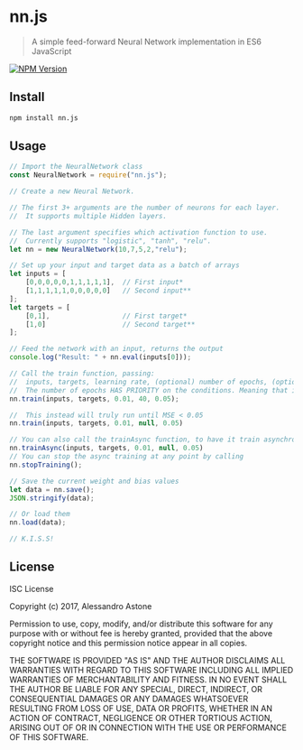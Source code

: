 # nn.js

> A simple feed-forward Neural Network implementation in ES6 JavaScript 

[![NPM Version][npm-image]][npm-url]

## Install

```bash
npm install nn.js
```

## Usage
```javascript
// Import the NeuralNetwork class
const NeuralNetwork = require("nn.js");

// Create a new Neural Network.

// The first 3+ arguments are the number of neurons for each layer. 
//  It supports multiple Hidden layers.

// The last argument specifies which activation function to use.
//  Currently supports "logistic", "tanh", "relu".
let nn = new NeuralNetwork(10,7,5,2,"relu");

// Set up your input and target data as a batch of arrays
let inputs = [
    [0,0,0,0,0,1,1,1,1,1],  // First input*
    [1,1,1,1,1,0,0,0,0,0]   // Second input**
];
let targets = [
    [0,1],                  // First target*
    [1,0]                   // Second target**
];

// Feed the network with an input, returns the output
console.log("Result: " + nn.eval(inputs[0]));

// Call the train function, passing:
//  inputs, targets, learning rate, (optional) number of epochs, (optional) minimum MSE before stopping
//  The number of epochs HAS PRIORITY on the conditions. Meaning that if you specify both, it will only run for specified epochs.
nn.train(inputs, targets, 0.01, 40, 0.05);

//  This instead will truly run until MSE < 0.05
nn.train(inputs, targets, 0.01, null, 0.05)

// You can also call the trainAsync function, to have it train asynchronously
nn.trainAsync(inputs, targets, 0.01, null, 0.05)
// You can stop the async training at any point by calling
nn.stopTraining();

// Save the current weight and bias values
let data = nn.save();
JSON.stringify(data);

// Or load them
nn.load(data);

// K.I.S.S!
```

## License

ISC License

Copyright (c) 2017, Alessandro Astone

Permission to use, copy, modify, and/or distribute this software for any
purpose with or without fee is hereby granted, provided that the above
copyright notice and this permission notice appear in all copies.

THE SOFTWARE IS PROVIDED "AS IS" AND THE AUTHOR DISCLAIMS ALL WARRANTIES
WITH REGARD TO THIS SOFTWARE INCLUDING ALL IMPLIED WARRANTIES OF
MERCHANTABILITY AND FITNESS. IN NO EVENT SHALL THE AUTHOR BE LIABLE FOR
ANY SPECIAL, DIRECT, INDIRECT, OR CONSEQUENTIAL DAMAGES OR ANY DAMAGES
WHATSOEVER RESULTING FROM LOSS OF USE, DATA OR PROFITS, WHETHER IN AN
ACTION OF CONTRACT, NEGLIGENCE OR OTHER TORTIOUS ACTION, ARISING OUT OF
OR IN CONNECTION WITH THE USE OR PERFORMANCE OF THIS SOFTWARE.


[npm-image]: https://img.shields.io/npm/v/nn.js.svg
[npm-url]: https://npmjs.org/package/nn.js